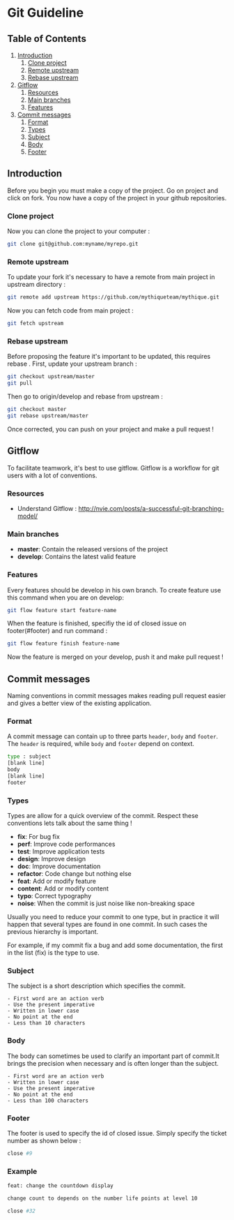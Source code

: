 # Git Guideline

## Table of Contents
  1.  [Introduction](#introduction)
      1. [Clone project](#clone-project)
      1. [Remote upstream](#remote-upstream)
      1. [Rebase upstream](#rebase-upstream) 
  1.  [Gitflow](#gitflow)
      1. [Resources](#resources)
      1. [Main branches](#main-branches)
      1. [Features](#features)  
  1.  [Commit messages](#commit-messages)
      1. [Format](#format)
      1. [Types](#types) 
      1. [Subject](#subject)
      1. [Body](#body)
      1. [Footer](#footer)   

## Introduction 
Before you begin you must make a copy of the project. Go on project and click on fork. You now have a copy of the project in your github repositories.

### Clone project
Now you can clone the project to your computer :

```sh
git clone git@github.com:myname/myrepo.git
```

### Remote upstream
To update your fork it's necessary to have a remote from main project in upstream directory :

```sh
git remote add upstream https://github.com/mythiqueteam/mythique.git
```

Now you can fetch code from main project :

```sh
git fetch upstream
```

### Rebase upstream
Before proposing the feature it's important to be updated, this requires rebase
. 
First, update your upstream branch :

```sh
git checkout upstream/master
git pull
```

Then go to origin/develop and rebase from upstream :

```sh
git checkout master
git rebase upstream/master
```

Once corrected, you can push on your project and make a pull request !

## Gitflow
To facilitate teamwork, it's best to use gitflow. Gitflow is a workflow for git users with a lot of conventions. 

### Resources

- Understand Gitflow : http://nvie.com/posts/a-successful-git-branching-model/

### Main branches

- **master**: Contain the released versions of the project
- **develop**: Contains the latest valid feature

### Features
Every features should be develop in his own branch. To create feature use this command when you are on develop:

```sh
git flow feature start feature-name
```

When the feature is finished, specifiy the id of closed issue on footer(#footer) and run command :

```sh
git flow feature finish feature-name
```

Now the feature is merged on your develop, push it and make pull request !

## Commit messages
Naming conventions in commit messages makes reading pull request easier and gives a better view of the existing application.

### Format
A commit message can contain up to three parts `header`, `body` and `footer`.
The `header` is required, while `body` and `footer` depend on context.

```sh
type : subject
[blank line]
body
[blank line]
footer
```

### Types
Types are allow for a quick overview of the commit. Respect these conventions lets talk about the same thing !

- **fix**:      For bug fix
- **perf**:     Improve code performances
- **test**:     Improve application tests
- **design**:   Improve design
- **doc**:      Improve documentation
- **refactor**: Code change but nothing else
- **feat**:     Add or modify feature
- **content**:  Add or modify content
- **typo**:     Correct typography
- **noise**:    When the commit is just noise like non-breaking space 

Usually you need to reduce your commit to one type, but in practice it will happen that several types are found in one commit. In such cases the previous hierarchy is important.

For example, if my commit fix a bug and add some documentation, the first in the list (fix) is the type to use. 

### Subject
The subject is a short description which specifies the commit.

    - First word are an action verb 
    - Use the present imperative
    - Written in lower case
    - No point at the end
    - Less than 10 characters

### Body
The body can sometimes be used to clarify an important part of commit.It brings the precision when necessary and is often longer than the subject.

    - First word are an action verb 
    - Written in lower case
    - Use the present imperative
    - No point at the end
    - Less than 100 characters

### Footer
The footer is used to specify the id of closed issue. Simply specify the ticket number as shown below :

```sh
close #9
```

### Example

```sh
feat: change the countdown display

change count to depends on the number life points at level 10

close #32
```


